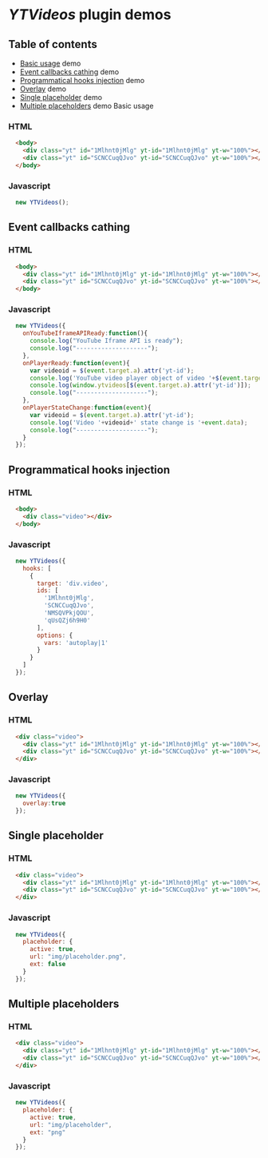 # *YTVideos* plugin demos

## Table of contents

+ [Basic usage](#basic-usage) demo
+ [Event callbacks cathing](#event-callbacks-cathing) demo
+ [Programmatical hooks injection](programmatical-hooks-injection) demo
+ [Overlay](#overlay) demo
+ [Single placeholder](#single-placeholder) demo
+ [Multiple placeholders](#multiple-placeholders) demo
 Basic usage

### HTML

```html
  <body>
    <div class="yt" id="1Mlhnt0jMlg" yt-id="1Mlhnt0jMlg" yt-w="100%"></div>
    <div class="yt" id="SCNCCuqQJvo" yt-id="SCNCCuqQJvo" yt-w="100%"></div>
  </body>
```

### Javascript

```js
  new YTVideos();
```

## Event callbacks cathing

### HTML

```html
  <body>
    <div class="yt" id="1Mlhnt0jMlg" yt-id="1Mlhnt0jMlg" yt-w="100%"></div>
    <div class="yt" id="SCNCCuqQJvo" yt-id="SCNCCuqQJvo" yt-w="100%"></div>
  </body>
```

### Javascript

```js
  new YTVideos({
    onYouTubeIframeAPIReady:function(){
      console.log("YouTube Iframe API is ready");
      console.log("--------------------");
    },
    onPlayerReady:function(event){
      var videoid = $(event.target.a).attr('yt-id');
      console.log('YouTube video player object of video '+$(event.target.a).attr('yt-id')+' is:');
      console.log(window.ytvideos[$(event.target.a).attr('yt-id')]);
      console.log("--------------------");
    },
    onPlayerStateChange:function(event){
      var videoid = $(event.target.a).attr('yt-id');
      console.log('Video '+videoid+' state change is '+event.data);
      console.log("--------------------");
    }
  });
```

## Programmatical hooks injection

### HTML

```html
  <body>
    <div class="video"></div>
  </body>
```

### Javascript

```js
  new YTVideos({
    hooks: [
      {
        target: 'div.video',
        ids: [
          '1Mlhnt0jMlg',
          'SCNCCuqQJvo',
          'NMSQVPkjQOU',
          'qUsQZj6h9H0'
        ],
        options: {
          vars: 'autoplay|1'
        }
      }
    ]
  });
```

## Overlay

### HTML

```html
  <div class="video">
    <div class="yt" id="1Mlhnt0jMlg" yt-id="1Mlhnt0jMlg" yt-w="100%"></div>
    <div class="yt" id="SCNCCuqQJvo" yt-id="SCNCCuqQJvo" yt-w="100%"></div>
  </div>
```

### Javascript

```js
  new YTVideos({
    overlay:true
  });
```

## Single placeholder

### HTML

```html
  <div class="video">
    <div class="yt" id="1Mlhnt0jMlg" yt-id="1Mlhnt0jMlg" yt-w="100%"></div>
    <div class="yt" id="SCNCCuqQJvo" yt-id="SCNCCuqQJvo" yt-w="100%"></div>
  </div>
```

### Javascript

```js
  new YTVideos({
    placeholder: {
      active: true,
      url: "img/placeholder.png",
      ext: false
    }
  });
```

## Multiple placeholders

### HTML

```html
  <div class="video">
    <div class="yt" id="1Mlhnt0jMlg" yt-id="1Mlhnt0jMlg" yt-w="100%"></div>
    <div class="yt" id="SCNCCuqQJvo" yt-id="SCNCCuqQJvo" yt-w="100%"></div>
  </div>
```

### Javascript

```js
  new YTVideos({
    placeholder: {
      active: true,
      url: "img/placeholder",
      ext: "png"
    }
  });
```
